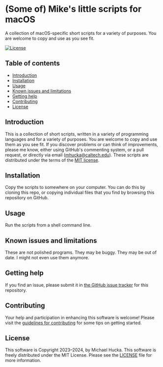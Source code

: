 # (Some of) Mike's little scripts for macOS

A collection of  macOS-specific short scripts for a variety of purposes.  You are welcome to copy and use as you see fit.

[![License](https://img.shields.io/badge/License-MIT-lightgrey.svg?style=flat-square)](https://github.com/mhucka/mac-scripts/blob/main/LICENSE)


## Table of contents

* [Introduction](#introduction)
* [Installation](#installation)
* [Usage](#usage)
* [Known issues and limitations](#known-issues-and-limitations)
* [Getting help](#getting-help)
* [Contributing](#contributing)
* [License](#license)


## Introduction

This is a collection of short scripts, written in a variety of programming languages and for a variety of purposes.  You are welcome to copy and use them as you see fit.  If you discover problems or can think of improvements, please me know, either using GitHub's commenting system, or a pull request, or directly via email ([mhucka@caltech.edu](mhucka@caltech.edu)).  These scripts are distributed under the terms of the [MIT license](LICENSE).


## Installation

Copy the scripts to somewhere on your computer.  You can do this by cloning this repo, or copying individual files that you find by browsing this repository on GitHub.


## Usage

Run the scripts from a shell command line.


## Known issues and limitations

These are not polished programs. They may be buggy. They may be out of date. I might not even use them anymore.


## Getting help

If you find an issue, please submit it in [the GitHub issue tracker](https://github.com/mhucka/mac-scripts/issues) for this repository.


## Contributing

Your help and participation in enhancing this software is welcome!  Please visit the [guidelines for contributing](https://github.com/mhucka/mac-scripts/blob/main/CONTRIBUTING.md) for some tips on getting started.


## License

This software is Copyright 2023–2024, by Michael Hucka.  This software is freely distributed under the MIT License.  Please see the [LICENSE](LICENSE) file for more information.

